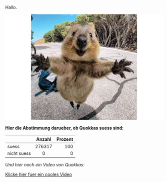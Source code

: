 
Hallo.

![bild1](../sarah/quokka1_2x.jpg)


**Hier die Abstimmung darueber, ob Quokkas suess sind:**

|               | Anzahl        | Prozent  |
| ------------- |:-------------:| -----:   |
| suess         | 276317        |  100     |
| nicht suess   | 0             |  0       |


*Und hier noch ein Video von Quokkas:*


[Klicke hier fuer ein cooles Video](https://www.youtube.com/watch?v=zFO-0AlgSDI)
